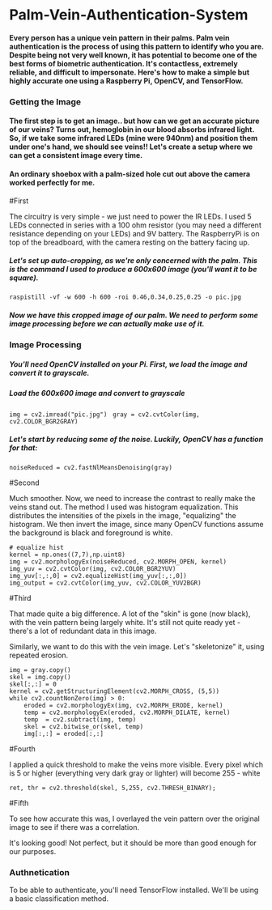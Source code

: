 # Palm-Vein-Authentication-System

#### Every person has a unique vein pattern in their palms. Palm vein authentication is the process of using this pattern to identify who you are. Despite being not very well known, it has potential to become one of the best forms of biometric authentication. It's contactless, extremely reliable, and difficult to impersonate. Here's how to make a simple but highly accurate one using a Raspberry Pi, OpenCV, and TensorFlow.

### Getting the Image
#### The first step is to get an image.. but how can we get an accurate picture of our veins? Turns out, hemoglobin in our blood absorbs infrared light. So, if we take some infrared LEDs (mine were 940nm) and position them under one's hand, we should see veins!! Let's create a setup where we can get a consistent image every time.

#### An ordinary shoebox with a palm-sized hole cut out above the camera worked perfectly for me. 

#First

The circuitry is very simple - we just need to power the IR LEDs. I used 5 LEDs connected in series with a 100 ohm resistor (you may need a different resistance depending on your LEDs) and 9V battery. The RaspberryPi is on top of the breadboard, with the camera resting on the battery facing up.

##### Let's set up auto-cropping, as we're only concerned with the palm. This is the command I used to produce a 600x600 image (you'll want it to be square).



``` raspistill -vf -w 600 -h 600 -roi 0.46,0.34,0.25,0.25 -o pic.jpg ```


##### Now we have this cropped image of our palm. We need to perform some image processing before we can actually make use of it.

### Image Processing

##### You'll need OpenCV installed on your Pi. First, we load the image and convert it to grayscale.

##### Load the 600x600 image and convert to grayscale
``` img = cv2.imread("pic.jpg") ```
``` gray = cv2.cvtColor(img, cv2.COLOR_BGR2GRAY)```

##### Let's start by reducing some of the noise. Luckily, OpenCV has a function for that:

``` noiseReduced = cv2.fastNlMeansDenoising(gray) ```

#Second

Much smoother. Now, we need to increase the contrast to really make the veins stand out. The method I used was histogram equalization. This distributes the intensities of the pixels in the image, "equalizing" the histogram. We then invert the image, since many OpenCV functions assume the background is black and foreground is white.

``` 
# equalize hist
kernel = np.ones((7,7),np.uint8)
img = cv2.morphologyEx(noiseReduced, cv2.MORPH_OPEN, kernel)
img_yuv = cv2.cvtColor(img, cv2.COLOR_BGR2YUV)
img_yuv[:,:,0] = cv2.equalizeHist(img_yuv[:,:,0])
img_output = cv2.cvtColor(img_yuv, cv2.COLOR_YUV2BGR)
```

#Third

That made quite a big difference. A lot of the "skin" is gone (now black), with the vein pattern being largely white. It's still not quite ready yet - there's a lot of redundant data in this image.

Similarly, we want to do this with the vein image. Let's "skeletonize" it, using repeated erosion.

```
img = gray.copy()
skel = img.copy()
skel[:,:] = 0
kernel = cv2.getStructuringElement(cv2.MORPH_CROSS, (5,5))
while cv2.countNonZero(img) > 0:
    eroded = cv2.morphologyEx(img, cv2.MORPH_ERODE, kernel)
    temp = cv2.morphologyEx(eroded, cv2.MORPH_DILATE, kernel)
    temp  = cv2.subtract(img, temp)
    skel = cv2.bitwise_or(skel, temp)
    img[:,:] = eroded[:,:]
```

#Fourth

I applied a quick threshold to make the veins more visible. Every pixel which is 5 or higher (everything very dark gray or lighter) will become 255 - white

```
ret, thr = cv2.threshold(skel, 5,255, cv2.THRESH_BINARY);
```

#Fifth

To see how accurate this was, I overlayed the vein pattern over the original image to see if there was a correlation.

It's looking good! Not perfect, but it should be more than good enough for our purposes.

### Authnetication

To be able to authenticate, you'll need TensorFlow installed. We'll be using a basic classification method.
